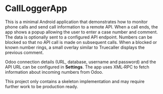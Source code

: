 # CallLoggerApp

This is a minimal Android application that demonstrates how to monitor phone
calls and send call information to a remote API. When a call ends, the app
shows a popup allowing the user to enter a case number and comment. The data is
optionally sent to a configured API endpoint. Numbers can be blocked so that
no API call is made on subsequent calls. When a blocked or known number rings,
a small overlay similar to Truecaller displays the previous comment.

Odoo connection details (URL, database, username and password) and the API URL
can be configured in **Settings**. The app uses XML‑RPC to fetch information
about incoming numbers from Odoo.

This project only contains a skeleton implementation and may require further
work to be production ready.

